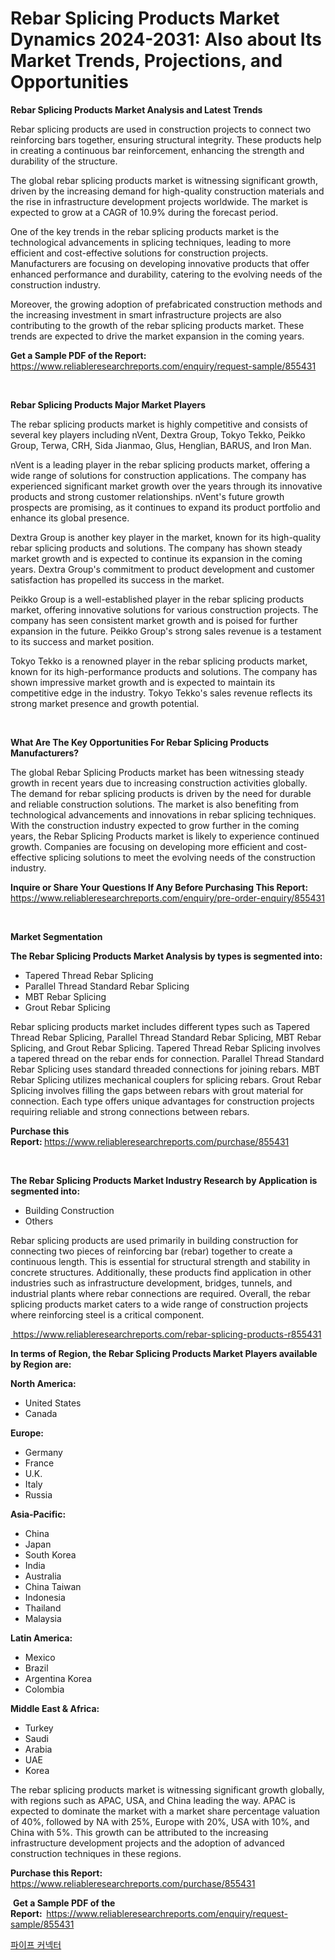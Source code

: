 <p><h1>Rebar Splicing Products Market Dynamics 2024-2031: Also about Its Market Trends, Projections, and Opportunities</h1></p><p><strong>Rebar Splicing Products Market Analysis and Latest Trends</strong></p>
<p><p>Rebar splicing products are used in construction projects to connect two reinforcing bars together, ensuring structural integrity. These products help in creating a continuous bar reinforcement, enhancing the strength and durability of the structure.</p><p>The global rebar splicing products market is witnessing significant growth, driven by the increasing demand for high-quality construction materials and the rise in infrastructure development projects worldwide. The market is expected to grow at a CAGR of 10.9% during the forecast period.</p><p>One of the key trends in the rebar splicing products market is the technological advancements in splicing techniques, leading to more efficient and cost-effective solutions for construction projects. Manufacturers are focusing on developing innovative products that offer enhanced performance and durability, catering to the evolving needs of the construction industry.</p><p>Moreover, the growing adoption of prefabricated construction methods and the increasing investment in smart infrastructure projects are also contributing to the growth of the rebar splicing products market. These trends are expected to drive the market expansion in the coming years.</p></p>
<p><strong>Get a Sample PDF of the Report:&nbsp;</strong> <a href="https://www.reliableresearchreports.com/enquiry/request-sample/855431">https://www.reliableresearchreports.com/enquiry/request-sample/855431</a></p>
<p>&nbsp;</p>
<p><strong>Rebar Splicing Products Major Market Players</strong></p>
<p><p>The rebar splicing products market is highly competitive and consists of several key players including nVent, Dextra Group, Tokyo Tekko, Peikko Group, Terwa, CRH, Sida Jianmao, Glus, Henglian, BARUS, and Iron Man.</p><p>nVent is a leading player in the rebar splicing products market, offering a wide range of solutions for construction applications. The company has experienced significant market growth over the years through its innovative products and strong customer relationships. nVent's future growth prospects are promising, as it continues to expand its product portfolio and enhance its global presence.</p><p>Dextra Group is another key player in the market, known for its high-quality rebar splicing products and solutions. The company has shown steady market growth and is expected to continue its expansion in the coming years. Dextra Group's commitment to product development and customer satisfaction has propelled its success in the market.</p><p>Peikko Group is a well-established player in the rebar splicing products market, offering innovative solutions for various construction projects. The company has seen consistent market growth and is poised for further expansion in the future. Peikko Group's strong sales revenue is a testament to its success and market position.</p><p>Tokyo Tekko is a renowned player in the rebar splicing products market, known for its high-performance products and solutions. The company has shown impressive market growth and is expected to maintain its competitive edge in the industry. Tokyo Tekko's sales revenue reflects its strong market presence and growth potential.</p></p>
<p>&nbsp;</p>
<p><strong>What Are The Key Opportunities For Rebar Splicing Products Manufacturers?</strong></p>
<p><p>The global Rebar Splicing Products market has been witnessing steady growth in recent years due to increasing construction activities globally. The demand for rebar splicing products is driven by the need for durable and reliable construction solutions. The market is also benefiting from technological advancements and innovations in rebar splicing techniques. With the construction industry expected to grow further in the coming years, the Rebar Splicing Products market is likely to experience continued growth. Companies are focusing on developing more efficient and cost-effective splicing solutions to meet the evolving needs of the construction industry.</p></p>
<p><strong>Inquire or Share Your Questions If Any Before Purchasing This Report:</strong> <a href="https://www.reliableresearchreports.com/enquiry/pre-order-enquiry/855431">https://www.reliableresearchreports.com/enquiry/pre-order-enquiry/855431</a></p>
<p>&nbsp;</p>
<p><strong>Market Segmentation</strong></p>
<p><strong>The Rebar Splicing Products Market Analysis by types is segmented into:</strong></p>
<p><ul><li>Tapered Thread Rebar Splicing</li><li>Parallel Thread Standard Rebar Splicing</li><li>MBT Rebar Splicing</li><li>Grout Rebar Splicing</li></ul></p>
<p><p>Rebar splicing products market includes different types such as Tapered Thread Rebar Splicing, Parallel Thread Standard Rebar Splicing, MBT Rebar Splicing, and Grout Rebar Splicing. Tapered Thread Rebar Splicing involves a tapered thread on the rebar ends for connection. Parallel Thread Standard Rebar Splicing uses standard threaded connections for joining rebars. MBT Rebar Splicing utilizes mechanical couplers for splicing rebars. Grout Rebar Splicing involves filling the gaps between rebars with grout material for connection. Each type offers unique advantages for construction projects requiring reliable and strong connections between rebars.</p></p>
<p><strong>Purchase this Report:&nbsp;</strong><a href="https://www.reliableresearchreports.com/purchase/855431">https://www.reliableresearchreports.com/purchase/855431</a></p>
<p>&nbsp;</p>
<p><strong>The Rebar Splicing Products Market Industry Research by Application is segmented into:</strong></p>
<p><ul><li>Building Construction</li><li>Others</li></ul></p>
<p><p>Rebar splicing products are used primarily in building construction for connecting two pieces of reinforcing bar (rebar) together to create a continuous length. This is essential for structural strength and stability in concrete structures. Additionally, these products find application in other industries such as infrastructure development, bridges, tunnels, and industrial plants where rebar connections are required. Overall, the rebar splicing products market caters to a wide range of construction projects where reinforcing steel is a critical component.</p></p>
<p><a href="https://www.reliableresearchreports.com/rebar-splicing-products-r855431">&nbsp;https://www.reliableresearchreports.com/rebar-splicing-products-r855431</a></p>
<p><strong>In terms of Region, the Rebar Splicing Products Market Players available by Region are:</strong></p>
<p>
    <p> <strong> North America: </strong>
        <ul>
            <li>United States</li>
            <li>Canada</li>
        </ul>
        </p> 
    <p> <strong> Europe: </strong>
        <ul>
            <li>Germany</li>
            <li>France</li>
            <li>U.K.</li>
            <li>Italy</li>
            <li>Russia</li>
        </ul>
        </p> 
    <p> <strong> Asia-Pacific: </strong>
        <ul>
            <li>China</li>
            <li>Japan</li>
            <li>South Korea</li>
            <li>India</li>
            <li>Australia</li>
            <li>China Taiwan</li>
            <li>Indonesia</li>
            <li>Thailand</li>
            <li>Malaysia</li>
        </ul>
        </p> 
    <p> <strong> Latin America: </strong>
        <ul>
            <li>Mexico</li>
            <li>Brazil</li>
            <li>Argentina Korea</li>
            <li>Colombia</li>
        </ul>
        </p> 
    <p> <strong> Middle East & Africa: </strong>
        <ul>
            <li>Turkey</li>
            <li>Saudi</li>
            <li>Arabia</li>
            <li>UAE</li>
            <li>Korea</li>
        </ul>
    </p>
    </p>
<p><p>The rebar splicing products market is witnessing significant growth globally, with regions such as APAC, USA, and China leading the way. APAC is expected to dominate the market with a market share percentage valuation of 40%, followed by NA with 25%, Europe with 20%, USA with 10%, and China with 5%. This growth can be attributed to the increasing infrastructure development projects and the adoption of advanced construction techniques in these regions.</p></p>
<p><strong>Purchase this Report: </strong><a href="https://www.reliableresearchreports.com/purchase/855431">https://www.reliableresearchreports.com/purchase/855431</a></p>
<p>&nbsp;<strong>Get a Sample PDF of the Report:&nbsp;&nbsp;</strong><a href="https://www.reliableresearchreports.com/enquiry/request-sample/855431">https://www.reliableresearchreports.com/enquiry/request-sample/855431</a></p>
<p><strong></strong></p>
<p><p><a href="https://medium.com/@kathyorton6556/%ED%8C%8C%EC%9D%B4%ED%94%84-%EC%BB%A4%EB%84%A5%ED%84%B0-%EC%8B%9C%EC%9E%A5-%EB%B6%84%EC%84%9D-%EB%B0%8F-%ED%81%AC%EA%B8%B0-%EC%98%88%EC%B8%A1%EC%9D%80-2024%EB%85%84%EB%B6%80%ED%84%B0-2031%EB%85%84%EA%B9%8C%EC%A7%80%EC%9D%98-%EA%B8%B0%EA%B0%84%EC%9D%84-%EB%8C%80%EC%83%81%EC%9C%BC%EB%A1%9C-%ED%95%A9%EB%8B%88%EB%8B%A4-00c370a0d570">파이프 커넥터</a></p></p>